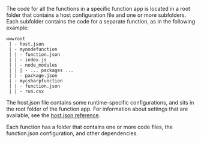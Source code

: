 
The code for all the functions in a specific function app is located in a root folder that contains a host configuration file and one or more subfolders. Each subfolder contains the code for a separate function, as in the following example:

```
wwwroot
 | - host.json
 | - mynodefunction
 | | - function.json
 | | - index.js
 | | - node_modules
 | | | - ... packages ...
 | | - package.json
 | - mycsharpfunction
 | | - function.json
 | | - run.csx
```

The host.json file contains some runtime-specific configurations, and sits in the root folder of the function app. For information about settings that are available, see the [host.json reference](../articles/azure-functions/functions-host-json.md).

Each function has a folder that contains one or more code files, the function.json configuration, and other dependencies.

